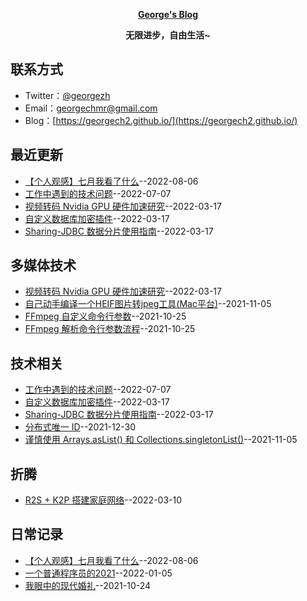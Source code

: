 **<p align="center">[George's Blog](https://https://georgech2.github.io/)</p>**
**<p align="center">无限进步，自由生活~</p>**

## 联系方式
- Twitter：[@georgezh](https://twitter.com/georgezh5)
- Email：[georgechmr@gmail.com](georgechmr@gmail.com)
- Blog：[https://georgech2.github.io/](https://georgech2.github.io/)
## 最近更新
- [【个人观感】七月我看了什么](https://github.com/GeorgeCh2/blog/issues/14)--2022-08-06
- [工作中遇到的技术问题](https://github.com/GeorgeCh2/blog/issues/13)--2022-07-07
- [视频转码 Nvidia GPU 硬件加速研究](https://github.com/GeorgeCh2/blog/issues/12)--2022-03-17
- [自定义数据库加密插件](https://github.com/GeorgeCh2/blog/issues/11)--2022-03-17
- [Sharing-JDBC 数据分片使用指南](https://github.com/GeorgeCh2/blog/issues/10)--2022-03-17
## 多媒体技术
- [视频转码 Nvidia GPU 硬件加速研究](https://github.com/GeorgeCh2/blog/issues/12)--2022-03-17
- [自己动手编译一个HEIF图片转jpeg工具(Mac平台)](https://github.com/GeorgeCh2/blog/issues/6)--2021-11-05
- [FFmpeg 自定义命令行参数](https://github.com/GeorgeCh2/blog/issues/4)--2021-10-25
- [FFmpeg 解析命令行参数流程](https://github.com/GeorgeCh2/blog/issues/3)--2021-10-25
## 技术相关
- [工作中遇到的技术问题](https://github.com/GeorgeCh2/blog/issues/13)--2022-07-07
- [自定义数据库加密插件](https://github.com/GeorgeCh2/blog/issues/11)--2022-03-17
- [Sharing-JDBC 数据分片使用指南](https://github.com/GeorgeCh2/blog/issues/10)--2022-03-17
- [分布式唯一 ID](https://github.com/GeorgeCh2/blog/issues/7)--2021-12-30
- [谨慎使用 Arrays.asList() 和 Collections.singletonList()](https://github.com/GeorgeCh2/blog/issues/5)--2021-11-05
## 折腾
- [R2S + K2P 搭建家庭网络](https://github.com/GeorgeCh2/blog/issues/9)--2022-03-10
## 日常记录
- [【个人观感】七月我看了什么](https://github.com/GeorgeCh2/blog/issues/14)--2022-08-06
- [ 一个普通程序员的2021](https://github.com/GeorgeCh2/blog/issues/8)--2022-01-05
- [我眼中的现代婚礼](https://github.com/GeorgeCh2/blog/issues/2)--2021-10-24
